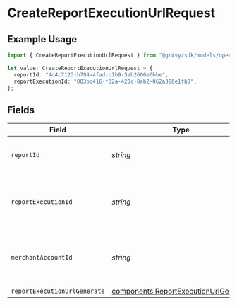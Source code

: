 # CreateReportExecutionUrlRequest

## Example Usage

```typescript
import { CreateReportExecutionUrlRequest } from "@gr4vy/sdk/models/operations";

let value: CreateReportExecutionUrlRequest = {
  reportId: "4d4c7123-b794-4fad-b1b9-5ab2606e6bbe",
  reportExecutionId: "003bc416-f32a-420c-8eb2-062a386e1fb0",
};
```

## Fields

| Field                                                                                          | Type                                                                                           | Required                                                                                       | Description                                                                                    | Example                                                                                        |
| ---------------------------------------------------------------------------------------------- | ---------------------------------------------------------------------------------------------- | ---------------------------------------------------------------------------------------------- | ---------------------------------------------------------------------------------------------- | ---------------------------------------------------------------------------------------------- |
| `reportId`                                                                                     | *string*                                                                                       | :heavy_check_mark:                                                                             | The ID of the report to retrieve a URL for.                                                    | 4d4c7123-b794-4fad-b1b9-5ab2606e6bbe                                                           |
| `reportExecutionId`                                                                            | *string*                                                                                       | :heavy_check_mark:                                                                             | The ID of the execution of a report to retrieve a URL for.                                     | 003bc416-f32a-420c-8eb2-062a386e1fb0                                                           |
| `merchantAccountId`                                                                            | *string*                                                                                       | :heavy_minus_sign:                                                                             | The ID of the merchant account to use for this request.                                        |                                                                                                |
| `reportExecutionUrlGenerate`                                                                   | [components.ReportExecutionUrlGenerate](../../models/components/reportexecutionurlgenerate.md) | :heavy_minus_sign:                                                                             | N/A                                                                                            |                                                                                                |